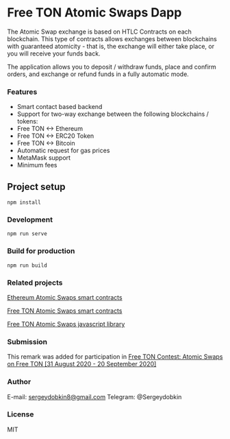 # Free TON Atomic Swaps Dapp

The Atomic Swap exchange is based on HTLC Contracts on each blockchain. This type of contracts allows exchanges between blockchains with guaranteed atomicity - that is, the exchange will either take place, or you will receive your funds back.

The application allows you to deposit / withdraw funds, place and confirm orders, and exchange or refund funds in a fully automatic mode.

### Features

- Smart contact based backend
- Support for two-way exchange between the following blockchains / tokens:
 - Free TON <-> Ethereum
 - Free TON <-> ERC20 Token
 - Free TON <-> Bitcoin
- Automatic request for gas prices
- MetaMask support
- Minimum fees

## Project setup
```
npm install
```

### Development
```
npm run serve
```

### Build for production
```
npm run build
```

### Related projects
[Ethereum Atomic Swaps smart contracts](https://github.com/ton-swaps/ethswap)

[Free TON Atomic Swaps smart contracts](https://github.com/ton-swaps/tonswapsmc)

[Free TON Atomic Swaps javascript library](https://github.com/ton-swaps/tonswaplib)

### Submission
This remark was added for participation in [Free TON Contest: Atomic Swaps on Free TON [31 August 2020 - 20 September 2020]](https://forum.freeton.org/t/contest-atomic-swaps-on-free-ton-31-august-2020-20-september-2020/2508/21)

### Author
E-mail: sergeydobkin8@gmail.com
Telegram: @Sergeydobkin

### License
MIT
